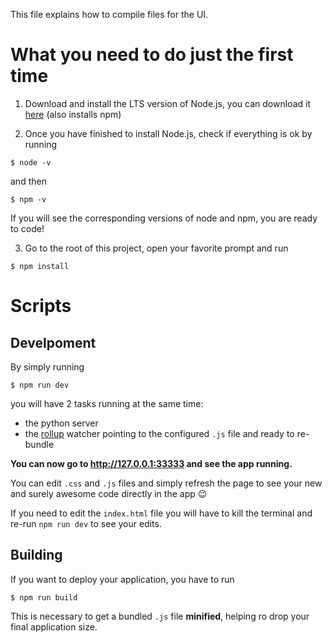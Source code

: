 This file explains how to compile files for the UI.

# What you need to do just the first time

1. Download and install the LTS version of Node.js, you can download it [here](https://nodejs.org/en/download/) (also installs npm)

2. Once you have finished to install Node.js, check if everything is ok by running

```console
$ node -v
```
and then
```console
$ npm -v
```

If you will see the corresponding versions of node and npm, you are ready to code!

3. Go to the root of this project, open your favorite prompt and run

```console
$ npm install
```

# Scripts

## Develpoment

By simply running

```console
$ npm run dev
```

you will have 2 tasks running at the same time:
- the python server
- the [rollup](https://rollupjs.org/guide/en/) watcher pointing to the configured `.js` file and ready to re-bundle

**You can now go to http://127.0.0.1:33333 and see the app running.**

You can edit `.css` and `.js` files and simply refresh the page to see your new and surely awesome code directly in the app 😉

If you need to edit the `index.html` file you will have to kill the terminal and re-run `npm run dev` to see your edits.

## Building

If you want to deploy your application, you have to run

```console
$ npm run build
```

This is necessary to get a bundled `.js` file **minified**, helping ro drop your final application size.